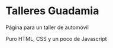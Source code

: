 # Talleres Guadamia
<p>Página para un taller de automóvil</p>
<p>Puro HTML, CSS y un poco de Javascript</p>